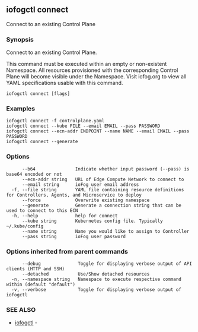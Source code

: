 ## iofogctl connect

Connect to an existing Control Plane

### Synopsis

Connect to an existing Control Plane.

This command must be executed within an empty or non-existent Namespace.
All resources provisioned with the corresponding Control Plane will become visible under the Namespace.
Visit iofog.org to view all YAML specifications usable with this command.

```
iofogctl connect [flags]
```

### Examples

```
iofogctl connect -f controlplane.yaml
iofogctl connect --kube FILE --email EMAIL --pass PASSWORD
iofogctl connect --ecn-addr ENDPOINT --name NAME --email EMAIL --pass PASSWORD
iofogctl connect --generate
```

### Options

```
      --b64               Indicate whether input password (--pass) is base64 encoded or not
      --ecn-addr string   URL of Edge Compute Network to connect to
      --email string      ioFog user email address
  -f, --file string       YAML file containing resource definitions for Controllers, Agents, and Microservice to deploy
      --force             Overwrite existing namespace
      --generate          Generate a connection string that can be used to connect to this ECN
  -h, --help              help for connect
      --kube string       Kubernetes config file. Typically ~/.kube/config
      --name string       Name you would like to assign to Controller
      --pass string       ioFog user password
```

### Options inherited from parent commands

```
      --debug              Toggle for displaying verbose output of API clients (HTTP and SSH)
      --detached           Use/Show detached resources
  -n, --namespace string   Namespace to execute respective command within (default "default")
  -v, --verbose            Toggle for displaying verbose output of iofogctl
```

### SEE ALSO

* [iofogctl](iofogctl.md)	 - 



